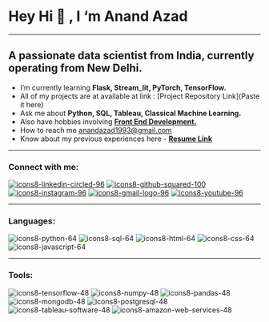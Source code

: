 #                                                        Hey Hi 👋 , I ‘m Anand Azad
---
## A passionate data scientist from India, currently operating from New Delhi.
- I’m currently learning **Flask, Stream_lit, PyTorch, TensorFlow.**
- All of my projects are at available at link : [Project Repository Link](Paste it here)    
- Ask me about **Python, SQL, Tableau, Classical Machine Learning.**   
- Also have hobbies involving [**Front End Development.**](https://iamazadak.github.io/aka-portfolio-website/)
- How to reach me anandazad1993@gmail.com
- Know about my previous experiences here - [**Resume Link**](https://github.com/iamazadak/iamazadak/files/10716253/AnandCV.pdf)
---
### Connect with me:
[![icons8-linkedin-circled-96](https://user-images.githubusercontent.com/16230800/218312867-604921ae-1d69-472e-8146-2df38fc58b1e.png)][1]
[![icons8-github-squared-100](https://user-images.githubusercontent.com/16230800/218312869-062db52a-1e5b-4183-b040-a7197dabef7c.png)][2]
[![icons8-instagram-96](https://user-images.githubusercontent.com/16230800/218312865-213bf76b-0b91-4dea-a1f6-61eb206091af.png)][3]
[![icons8-gmail-logo-96](https://user-images.githubusercontent.com/16230800/218312864-21ded565-3e58-4b9e-b185-b5ad48eaf8f2.png)][4]
[![icons8-youtube-96](https://user-images.githubusercontent.com/16230800/218313263-2046ec8c-562e-4af5-aa14-581f3f672f86.png)][5]

[1]:https://www.linkedin.com//in/anand-azad-3604aa141/
[2]:https://github.com/anand-azad12
[3]:https://www.instagram.com/iamazadak
[4]:https://www.gmail.com
[5]:https://www.youtube.com/@anandazad5764

---
### Languages:
![icons8-python-64](https://user-images.githubusercontent.com/16230800/218315522-16f18a97-ac6a-42c3-b394-1e177dace15d.png)
![icons8-sql-64](https://user-images.githubusercontent.com/16230800/218315519-59a50796-927f-4f9c-81a6-55530d0da8eb.png)
![icons8-html-64](https://user-images.githubusercontent.com/16230800/218315530-a55a35c8-be18-427d-bda4-e48e53180883.png)
![icons8-css-64](https://user-images.githubusercontent.com/16230800/218315526-0fad7a7e-957a-461d-9bfd-aa79379ac86b.png)
![icons8-javascript-64](https://user-images.githubusercontent.com/16230800/218315524-99d15c12-ed9b-4a54-85ba-35fccfe8f1ee.png)

---
### Tools:
![icons8-tensorflow-48](https://user-images.githubusercontent.com/16230800/218316369-6dd21914-1ead-41dd-8c92-8d84ec6ca8a9.png)
![icons8-numpy-48](https://user-images.githubusercontent.com/16230800/218316376-170fe66e-a25d-4ac7-8fde-5c18428eb1dd.png)
![icons8-pandas-48](https://user-images.githubusercontent.com/16230800/218316377-95791985-f823-4890-aec6-6e352028da73.png)
![icons8-mongodb-48](https://user-images.githubusercontent.com/16230800/218316378-bdbceb60-10a4-498f-855c-5aaa045e2f0d.png)
![icons8-postgresql-48](https://user-images.githubusercontent.com/16230800/218316380-92c30f4e-b525-4404-8560-8172bcbb5941.png)
![icons8-tableau-software-48](https://user-images.githubusercontent.com/16230800/218316381-2dd7fd49-133b-45eb-b0f0-8025a9985613.png)
![icons8-amazon-web-services-48](https://user-images.githubusercontent.com/16230800/218316382-4d1cf45c-de5c-4fd4-a867-1fbc625b5fed.png)


